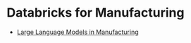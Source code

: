 # Databricks for Manufacturing

- [Large Language Models in Manufacturing](https://www.databricks.com/blog/great-unlock-large-language-models-manufacturing)
